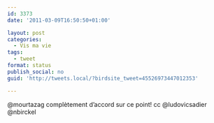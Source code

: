 ```yaml
---
id: 3373
date: '2011-03-09T16:50:50+01:00'

layout: post
categories:
  - Vis ma vie
tags:
  - tweet
format: status
publish_social: no
guid: 'http://tweets.local/?birdsite_tweet=45526973447012353'

---
```


@mourtazag complètement d’accord sur ce point! cc @ludovicsadier @nbirckel